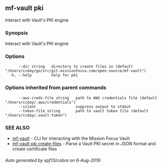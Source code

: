 ## mf-vault pki

Interact with Vault's PKI engine

### Synopsis

Interact with Vault's PKI engine

### Options

```
      --dir string   directory to create files in (default "/Users/ccday/go/src/git.missionfocus.com/open-source/mf-vault")
  -h, --help         help for pki
```

### Options inherited from parent commands

```
      --aws-creds-file string   path to AWS credentials file (default "/Users/ccday/.aws/credentials")
      --silent                  suppress output to stdout
      --token-file string       path to vault token file (default "/Users/ccday/.vault-token")
```

### SEE ALSO

* [mf-vault](mf-vault.md)	 - CLI for interacting with the Mission Focus Vault
* [mf-vault pki create-files](mf-vault_pki_create-files.md)	 - Parse a Vault PKI secret in JSON format and create certificate files

###### Auto generated by spf13/cobra on 6-Aug-2019
